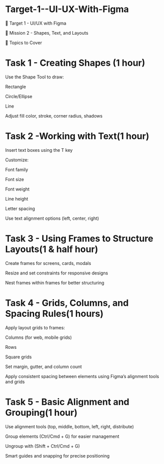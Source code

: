 # Target-1--UI-UX-With-Figma
📁 Target 1 - UI/UX with Figma

🎯 Mission 2 - Shapes, Text, and Layouts

📖 Topics to Cover


# Task 1 - Creating Shapes (1 hour)

Use the Shape Tool to draw:

Rectangle 

Circle/Ellipse 

Line 

Adjust fill color, stroke, corner radius, shadows


# Task 2 -Working with Text(1 hour)

Insert text boxes using the T key

Customize:

Font family

Font size

Font weight

Line height

Letter spacing

Use text alignment options (left, center, right)


# Task 3 - Using Frames to Structure Layouts(1 & half hour)

Create frames  for screens, cards, modals

Resize and set constraints for responsive designs

Nest frames within frames for better structuring


# Task 4 - Grids, Columns, and Spacing Rules(1 hours)

Apply layout grids to frames:

Columns (for web, mobile grids)

Rows

Square grids

Set margin, gutter, and column count

Apply consistent spacing between elements using Figma’s alignment tools and grids


# Task 5 - Basic Alignment and Grouping(1 hour)

Use alignment tools (top, middle, bottom, left, right, distribute)

Group elements (Ctrl/Cmd + G) for easier management

Ungroup with (Shift + Ctrl/Cmd + G)

Smart guides and snapping for precise positioning



